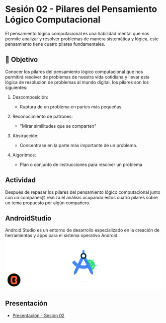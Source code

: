 # Sesión 02 - Pilares del Pensamiento Lógico Computacional

El pensamiento lógico computacional es una habilidad mental que nos permite analizar y resolver problemas de manera sistemática y lógica, este pensamiento tiene cuatro pilares fundamentales.

## 🎯 Objetivo

Conocer los pilares del pensamiento lógico computacional que nos permitirá resolver de problemas de nuestra vida cotidiana y llevar esta lógica de resolución de problemas al mundo digital, los pilares son los siguientes: 

1. Descomposición:<br>
    - Ruptura de un problema en partes más pequeñas.

2. Reconocimiento de patrones:<br>
    - "Mirar similitudes que se comparten"

3. Abstracción:<br>
    - Concentrase en la parte más importante de un problema.

4. Algoritmos: <br>
    - Plan o conjunto de instrucciones para resolver un problema

## Actividad

Después de repasar los pilares del pensamiento lógico computacional junto con un compañer@ realiza el análisis ocupando estos cuatro pilares  sobre un tema propuesto por algún compañero.

## AndroidStudio
Android Studio es un entorno de desarrollo especializado en la creación de herramientas y apps para el sistema operativo Android.
![AndroidStudio](img/01.png)
## Presentación

- [Presentación - Sesión 02](presentacion/Sesion-01.pptx)